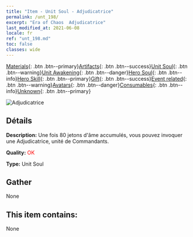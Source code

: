 ```yaml
---
title: "Item - Unit Soul - Adjudicatrice"
permalink: /unt_198/
excerpt: "Era of Chaos  Adjudicatrice"
last_modified_at: 2021-06-08
locale: fr
ref: "unt_198.md"
toc: false
classes: wide
---
```

 [Materials](/ItemsFR/){: .btn .btn--primary}[Artifacts](/ItemsFR/Artifacts/){: .btn .btn--success}[Unit Soul](/ItemsFR/UnitSoul/){: .btn .btn--warning}[Unit Awakening](/ItemsFR/UnitAwakening/){: .btn .btn--danger}[Hero Soul](/ItemsFR/HeroSoul/){: .btn .btn--info}[Hero Skill](/ItemsFR/HeroSkill/){: .btn .btn--primary}[Gift](/ItemsFR/Gift/){: .btn .btn--success}[Event related](/ItemsFR/Events/){: .btn .btn--warning}[Avatars](/ItemsFR/Avatars/){: .btn .btn--danger}[Consumables](/ItemsFR/Consumables/){: .btn .btn--info}[Unknown](/ItemsFR/Unknown/){: .btn .btn--primary}

 ![Adjudicatrice](/images/u/ti_shenpanguan.jpg)

## Détails
 **Description:** Une fois 80 jetons d'âme accumulés, vous pouvez invoquer une Adjudicatrice, unité de Commandants.

 **Quality:** <span style="color: #FF0000">OK</span>

 **Type:** Unit Soul

## Gather

  None

## This item contains:

  None

